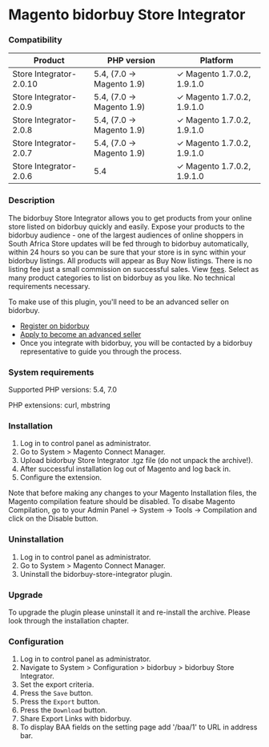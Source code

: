 # Magento bidorbuy Store Integrator

### Compatibility

| Product | PHP version  | Platform |
| ------- | --- | --- |
| Store Integrator-2.0.10 | 5.4, (7.0 -> Magento 1.9)|✓ Magento 1.7.0.2, 1.9.1.0 |
| Store Integrator-2.0.9  | 5.4, (7.0 -> Magento 1.9)|✓ Magento 1.7.0.2, 1.9.1.0 |
| Store Integrator-2.0.8  | 5.4, (7.0 -> Magento 1.9)|✓ Magento 1.7.0.2, 1.9.1.0 |
| Store Integrator-2.0.7  | 5.4, (7.0 -> Magento 1.9)|✓ Magento 1.7.0.2, 1.9.1.0 |
| Store Integrator-2.0.6  | 5.4                      |✓ Magento 1.7.0.2, 1.9.1.0 |


### Description
The bidorbuy Store Integrator allows you to get products from your online store listed on bidorbuy quickly and easily.
Expose your products to the bidorbuy audience - one of the largest audiences of online shoppers in South Africa Store updates will be fed through to bidorbuy automatically, within 24 hours so you can be sure that your store is in sync within your bidorbuy listings. All products will appear as Buy Now listings. There is no listing fee just a small commission on successful sales. View [fees](https://support.bidorbuy.co.za/index.php?/Knowledgebase/Article/View/22/0/fee-rate-card---what-we-charge). Select as many product categories to list on bidorbuy as you like. No technical requirements necessary.

To make use of this plugin, you'll need to be an advanced seller on bidorbuy.
 * [Register on bidorbuy](https://www.bidorbuy.co.za/jsp/registration/UserRegistration.jsp?action=Modify)
 * [Apply to become an advanced seller](https://www.bidorbuy.co.za/jsp/seller/registration/UserSellersRequest.jsp)
 * Once you integrate with bidorbuy, you will be contacted by a bidorbuy representative to guide you through the process.

### System requirements

Supported PHP versions: 5.4, 7.0

PHP extensions: curl, mbstring

### Installation

1. Log in to control panel as administrator.
2. Go to System > Magento Connect Manager. 
3. Upload bidorbuy Store Integrator .tgz file (do not unpack the archive!).
4. After successful installation log out of Magento and log back in.
5. Configure the extension.

Note that before making any changes to your Magento Installation files, the Magento compilation feature should be disabled. 
To disabe Magento Compilation, go to your Admin Panel -> System -> Tools -> Compilation and click on the Disable button.

### Uninstallation

1. Log in to control panel as administrator.
2. Go to System > Magento Connect Manager.
3. Uninstall the bidorbuy-store-integrator plugin.

### Upgrade

To upgrade the plugin please uninstall it and re-install the archive. Please look through the installation chapter.

### Configuration

1. Log in to control panel as administrator.
2. Navigate to System > Configuration > bidorbuy > bidorbuy Store Integrator.
3. Set the export criteria.
4. Press the `Save` button.
5. Press the `Export` button.
6. Press the `Download` button.
7. Share Export Links with bidorbuy.
8. To display BAA fields on the setting page add '/baa/1' to URL in address bar.